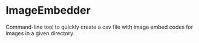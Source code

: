 # ImageEmbedder

Command-line tool to quickly create a csv file with image embed codes for images in a given directory.

